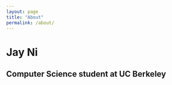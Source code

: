 ```yaml
---
layout: page
title: "About"
permalink: /about/
---
```


# Jay Ni
## Computer Science student at UC Berkeley

